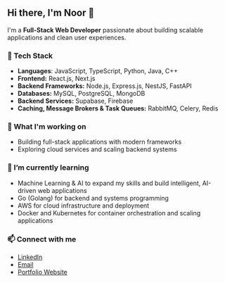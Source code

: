 ## Hi there, I'm Noor 👋

I'm a **Full-Stack Web Developer** passionate about building scalable applications and clean user experiences.  

### 🚀 Tech Stack
- **Languages**: JavaScript, TypeScript, Python, Java, C++
- **Frontend:** React.js, Next.js  
- **Backend Frameworks:** Node.js, Express.js, NestJS, FastAPI  
- **Databases:** MySQL, PostgreSQL, MongoDB  
- **Backend Services:** Supabase, Firebase  
- **Caching, Message Brokers & Task Queues:** RabbitMQ, Celery, Redis

### 🔭 What I'm working on
- Building full-stack applications with modern frameworks  
- Exploring cloud services and scaling backend systems  

### 🌱 I’m currently learning
- Machine Learning & AI to expand my skills and build intelligent, AI-driven web applications
- Go (Golang) for backend and systems programming  
- AWS for cloud infrastructure and deployment  
- Docker and Kubernetes for container orchestration and scaling applications  

### 📫 Connect with me
- [LinkedIn](https://www.linkedin.com/in/noorfatima1012/)  
- [Email](nfatima101204@gmail.com) 
- [Portfolio Website](https://noor-fatima.vercel.app/)
 

<!--
**NoorFatima01/NoorFatima01** is a ✨ _special_ ✨ repository because its `README.md` (this file) appears on your GitHub profile.

Here are some ideas to get you started:

- 🔭 I’m currently working on ...
- 🌱 I’m currently learning ...
- 👯 I’m looking to collaborate on ...
- 🤔 I’m looking for help with ...
- 💬 Ask me about ...
- 📫 How to reach me: ...
- 😄 Pronouns: ...
- ⚡ Fun fact: ...
-->
